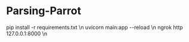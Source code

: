 # Parsing-Parrot
pip install -r requirements.txt \n
uvicorn main:app --reload \n
ngrok http 127.0.0.1:8000 \n
